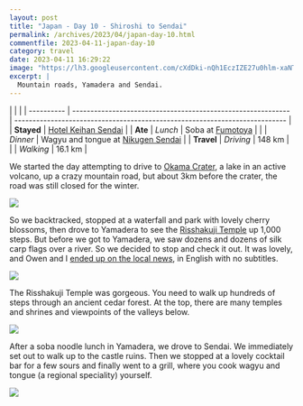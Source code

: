 ```yaml
---
layout: post
title: "Japan - Day 10 - Shiroshi to Sendai"
permalink: /archives/2023/04/japan-day-10.html
commentfile: 2023-04-11-japan-day-10
category: travel
date: 2023-04-11 16:29:22
image: "https://lh3.googleusercontent.com/cXdDki-nQh1EczIZE27u0hlm-xaNTxqvqlV9DiQ5m9gymOA0IxB5AxfkJvbcpWYz5c4eLIKj_cweM9AWnlzfhlClyVCPZjSd_eM3PefTjBa4o7DENDXq70pDHwRWb2CjzAji2UksxuU=w1920-h1080"
excerpt: |
  Mountain roads, Yamadera and Sendai.
---
```


|            |                                                              |
| ---------- | ------------------------------------------------------------ | --------------------------------------------------------------------------- |
| **Stayed** | [Hotel Keihan Sendai](https://goo.gl/maps/oNRyZoWH9FH5XdwD8) |
| **Ate**    | _Lunch_                                                      | Soba at [Fumotoya](https://goo.gl/maps/nkdpeoU9kU7t2aVw9)                   |
|            | _Dinner_                                                     | Wagyu and tongue at [Nikugen Sendai](https://goo.gl/maps/D7VoJL225Jxy5VZs5) |
| **Travel** | _Driving_                                                    | 148 km                                                                      |
|            | _Walking_                                                    | 16.1 km                                                                     |

We started the day attempting to drive to [Okama Crater](https://goo.gl/maps/1D3EwyhFoiqAL6qp7), a lake in an active volcano, up a crazy mountain road, but about 3km before the crater, the road was still closed for the winter.

  <a href="https://lh3.googleusercontent.com/lMnIF00RgAtrCA9kaZY1U42POXwVYbGY6CeKz6c3xiVS_yg1UO1N2-rwFDUpoxjB1P42lGvhXj_-vdK6lr_K1Jbp3FTJ1fygtX0LPmMDDbw-lIYX1oTx33CdHEPABjPlqP8-tYum_Tw=w1920-h1080" target="_blank">
    <img src="https://lh3.googleusercontent.com/lMnIF00RgAtrCA9kaZY1U42POXwVYbGY6CeKz6c3xiVS_yg1UO1N2-rwFDUpoxjB1P42lGvhXj_-vdK6lr_K1Jbp3FTJ1fygtX0LPmMDDbw-lIYX1oTx33CdHEPABjPlqP8-tYum_Tw=h480" />
  </a>

So we backtracked, stopped at a waterfall and park with lovely cherry blossoms, then drove to Yamadera to see the [Risshakuji Temple](https://goo.gl/maps/iSTfcBngwbn6JtzP6) up 1,000 steps. But before we got to Yamadera, we saw dozens and dozens of silk carp flags over a river. So we decided to stop and check it out. It was lovely, and Owen and I [ended up on the local news](https://newsdig.tbs.co.jp/articles/tuy/428639?display=1&mwplay=1), in English with no subtitles.

  <a href="https://lh3.googleusercontent.com/1xttYaE_Ehf6uwB2xcWt7_OJdg7aEyd-5BZCidVukv7mN7MnivcDmGmdj_4E7zKyG7PcuT8Zsl1PLnkHIUcynSv6PCp3q0GHbioMQCOcRKtuWczbk708yHOMRxCjtus4TIW7Uf3lwgo=w1920-h1080" target="_blank">
    <img src="https://lh3.googleusercontent.com/1xttYaE_Ehf6uwB2xcWt7_OJdg7aEyd-5BZCidVukv7mN7MnivcDmGmdj_4E7zKyG7PcuT8Zsl1PLnkHIUcynSv6PCp3q0GHbioMQCOcRKtuWczbk708yHOMRxCjtus4TIW7Uf3lwgo=h480" />
  </a>

The Risshakuji Temple was gorgeous. You need to walk up hundreds of steps through an ancient cedar forest. At the top, there are many temples and shrines and viewpoints of the valleys below.

  <a href="https://lh3.googleusercontent.com/STAVcvOuRmQhLLPjn2J6eDWwOOgjDSNIUoXWbGa1IQ2iIY0TBhLYnWxs_AqcNnGT_nrFXvgqiTfRPyk-if7jXe4oTqWZo70HUWtINIkr4XFrQg6EBsFr0nTiiaam3xTOiMuaE1GRq1E=w1920-h1080" target="_blank">
    <img src="https://lh3.googleusercontent.com/STAVcvOuRmQhLLPjn2J6eDWwOOgjDSNIUoXWbGa1IQ2iIY0TBhLYnWxs_AqcNnGT_nrFXvgqiTfRPyk-if7jXe4oTqWZo70HUWtINIkr4XFrQg6EBsFr0nTiiaam3xTOiMuaE1GRq1E=h480" />
  </a>

After a soba noodle lunch in Yamadera, we drove to Sendai. We immediately set out to walk up to the castle ruins. Then we stopped at a lovely cocktail bar for a few sours and finally went to a grill, where you cook wagyu and tongue (a regional speciality) yourself.

  <a href="https://lh3.googleusercontent.com/bOBQsS1r1G7CmFyFWmbIpIEszsUapNB_q6SzGwu8PRM6jAJnekklMq5znHtDBwdrOwOSLW3FUeXbPGsXQXPXEGi_HLLr97QCVfkBm7XXs-Jv8v0bBjazNJixMWmD9A3tCe5e0yWkaU4=w1920-h1080" target="_blank">
    <img src="https://lh3.googleusercontent.com/bOBQsS1r1G7CmFyFWmbIpIEszsUapNB_q6SzGwu8PRM6jAJnekklMq5znHtDBwdrOwOSLW3FUeXbPGsXQXPXEGi_HLLr97QCVfkBm7XXs-Jv8v0bBjazNJixMWmD9A3tCe5e0yWkaU4=h480" />
  </a>
